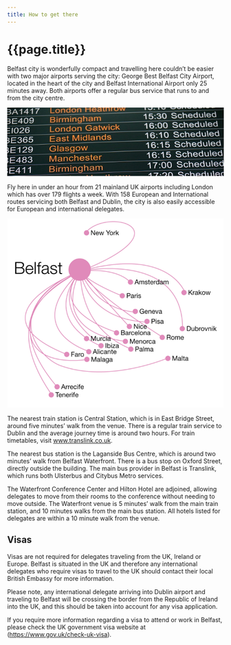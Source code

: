 ```yaml
---
title: How to get there
---
```


# {{page.title}}

Belfast city is wonderfully compact and travelling here couldn’t be easier with two major airports serving the city: George Best Belfast City Airport, located in the heart of the city and Belfast International Airport only 25 minutes away. Both airports offer a regular bus service that runs to and from the city centre.

<img src="../assets/images/flights.jpeg"  class="content">

Fly here in under an hour from 21 mainland UK airports including London which has over 179 flights a week. With 158 European and International routes servicing both Belfast and Dublin, the city is also easily accessible for European and international delegates.

<img src="../assets/images/flights2.png"  class="content">

The nearest train station is Central Station, which is in East Bridge Street, around five minutes’ walk from the venue. There is a regular train service to Dublin and the average journey time is around two hours. For train timetables, visit www.translink.co.uk.

The nearest bus station is the Laganside Bus Centre, which is around two minutes’ walk from Belfast Waterfront. There is a bus stop on Oxford Street, directly outside the building. The main bus provider in Belfast is Translink, which runs both Ulsterbus and Citybus Metro services.

The Waterfront Conference Center and Hilton Hotel are adjoined, allowing delegates to move from their rooms to the conference without needing to move outside. The Waterfront venue is 5 minutes’ walk from the main train station, and 10 minutes walks from the main bus station. All hotels listed for delegates are within a 10 minute walk from the venue.

## Visas

Visas are not required for delegates traveling from the UK, Ireland or Europe. Belfast is situated in the UK and therefore any international delegates who require visas to travel to the UK should contact their local British Embassy for more information.

Please note, any international delegate arriving into Dublin airport and traveling to Belfast will be crossing the border from the Republic of Ireland into the UK, and this should be taken into account for any visa application.

If you require more information regarding a visa to attend or work in Belfast, please check the UK government visa website at (https://www.gov.uk/check-uk-visa).